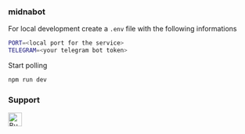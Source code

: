 ### midnabot

For local development create a `.env` file with the following informations

```bash
PORT=<local port for the service>
TELEGRAM=<your telegram bot token>
```

Start polling

```bash
npm run dev
```


### Support

<a href="https://www.buymeacoffee.com/o0th" target="_blank">
  <img src="https://cdn.buymeacoffee.com/buttons/default-orange.png" alt="Buy Me A Coffee" height="28">
</a>

